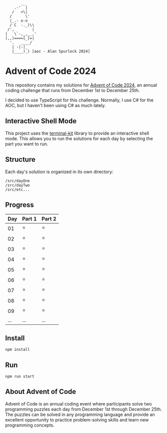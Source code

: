 ```
       __
    .-'  |
   /   <\|
  /      \'
  |_.- o-o
  / C  -._)\\
 /',        |
|   \`-,_,__,'
(,,)====[_]=|
  '.   ____/
   | -|-|_
   |____)_) [aoc - Alan Spurlock 2024]
```

# Advent of Code 2024

This repository contains my solutions for [Advent of Code 2024](https://adventofcode.com/2024), an annual coding challenge that runs from December 1st to December 25th.

I decided to use TypeScript for this challenge. Normally, I use C# for the AOC, but I haven't been using C# as much lately.

## Interactive Shell Mode

This project uses the [terminal-kit](https://github.com/cronvel/terminal-kit) library to provide an interactive shell mode. This allows you to run the solutions for each day by selecting the part you want to run.

## Structure

Each day's solution is organized in its own directory:

```
/src/dayOne
/src/dayTwo
/src/etc...
```

## Progress

| Day | Part 1 | Part 2 |
| --- | ------ | ------ |
| 01  | ⭐     | ⭐     |
| 02  | ⭐     | ⭐     |
| 03  | ⭐     | ⭐     |
| 04  | ⭐     | ⭐     |
| 05  | ⭐     | ⭐     |
| 06  | ⭐     | ⭐     |
| 07  | ⭐     | ⭐     |
| 08  | ⭐     | ⭐     |
| 09  | ⭐     | ⭐     |
| ... | ...    | ...    |

## Install

```
npm install
```

## Run

```
npm run start
```

## About Advent of Code

Advent of Code is an annual coding event where participants solve two programming puzzles each day from December 1st through December 25th. The puzzles can be solved in any programming language and provide an excellent opportunity to practice problem-solving skills and learn new programming concepts.
